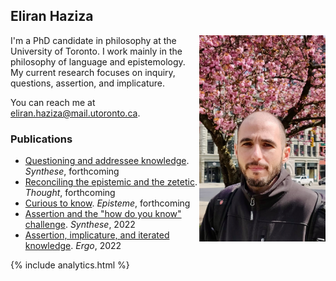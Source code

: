## Eliran Haziza

<img align="right" src="assets/webpic.png" width=250 alt="Photo" style="max-width: 40%;">

I'm a PhD candidate in philosophy at the University of Toronto. I work mainly in the philosophy of language and epistemology. My current research focuses on inquiry, questions, assertion, and implicature.

You can reach me at <eliran.haziza@mail.utoronto.ca>.

### Publications

* [Questioning and addressee knowledge](https://philpapers.org/archive/HAZQAA.pdf). _Synthese_, forthcoming
* [Reconciling the epistemic and the zetetic](https://philpapers.org/archive/HAZRTE.pdf). _Thought_, forthcoming
* [Curious to know](https://philpapers.org/archive/HAZCTK.pdf). _Episteme_, forthcoming
* [Assertion and the "how do you know" challenge](https://philpapers.org/archive/HAZAAT.pdf). _Synthese_, 2022
* [Assertion, implicature, and iterated knowledge](https://philpapers.org/archive/HAZAIA.pdf). _Ergo_, 2022

{% include analytics.html %}
